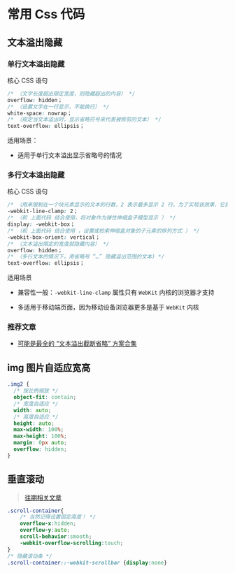 # 常用 Css 代码

## 文本溢出隐藏

### 单行文本溢出隐藏

核心 CSS 语句

```css
/* （文字长度超出限定宽度，则隐藏超出的内容） */
overflow: hidden；
/* （设置文字在一行显示，不能换行） */
white-space: nowrap；
/* （规定当文本溢出时，显示省略符号来代表被修剪的文本） */
text-overflow: ellipsis；
```

适用场景：

- 适用于单行文本溢出显示省略号的情况

### 多行文本溢出隐藏

核心 CSS 语句

```css
/* （用来限制在一个块元素显示的文本的行数，2 表示最多显示 2 行。为了实现该效果，它需要组合其他的 WebKit 属性） */
-webkit-line-clamp: 2；
/* （和 上面代码 结合使用，将对象作为弹性伸缩盒子模型显示 ） */
display: -webkit-box；
/* （和 上面代码 结合使用 ，设置或检索伸缩盒对象的子元素的排列方式 ） */
-webkit-box-orient: vertical；
/* （文本溢出限定的宽度就隐藏内容） */
overflow: hidden；
/* （多行文本的情况下，用省略号 “…” 隐藏溢出范围的文本) */
text-overflow: ellipsis；
```

适用场景

- 兼容性一般：`-webkit-line-clamp` 属性只有 `WebKit` 内核的浏览器才支持

- 多适用于移动端页面，因为移动设备浏览器更多是基于 `WebKit` 内核

### 推荐文章

- [可能是最全的 “文本溢出截断省略” 方案合集](https://mp.weixin.qq.com/s/i6zozLOzMzBB_z3sJY3MUg)

## img 图片自适应宽高

```css
.img2 {
  /* 按比例缩放 */
  object-fit: contain;
  /* 宽度自适应 */
  width: auto;
  /* 高度自适应 */
  height: auto;
  max-width: 100%;
  max-height: 100%;
  margin: 0px auto;
  overflow: hidden;
}
```
## 垂直滚动
> [往期相关文章](http://hs.xuexizuoye.com/copyleft/vue-eleme/%E5%95%86%E5%93%81%E7%BB%84%E4%BB%B6%E5%BC%80%E5%8F%91.html#原生局部滚动)
```css
.scroll-container{
    /* 当然记得设置固定高度！ */
    overflow-x:hidden;
    overflow-y:auto;
    scroll-behavior:smooth;
    -webkit-overflow-scrolling:touch;
}
/* 隐藏滚动条 */
.scroll-container::-webkit-scrollbar {display:none}
```